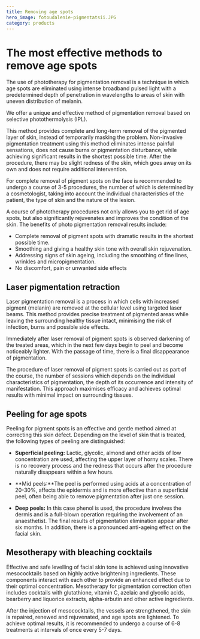 ```yaml
---
title: Removing age spots
hero_image: fotoudalenie-pigmentatsii.JPG
category: products
---
```


# The most effective methods to remove age spots

The use of phototherapy for pigmentation removal is a technique in which age spots are eliminated using intense broadband pulsed light with a predetermined depth of penetration in wavelengths to areas of skin with uneven distribution of melanin.

We offer a unique and effective method of pigmentation removal based on selective photothermolysis (IPL).

This method provides complete and long-term removal of the pigmented layer of skin, instead of temporarily masking the problem. Non-invasive pigmentation treatment using this method eliminates intense painful sensations, does not cause burns or pigmentation disturbance, while achieving significant results in the shortest possible time. After the procedure, there may be slight redness of the skin, which goes away on its own and does not require additional intervention.

For complete removal of pigment spots on the face is recommended to undergo a course of 3-5 procedures, the number of which is determined by a cosmetologist, taking into account the individual characteristics of the patient, the type of skin and the nature of the lesion.

A course of phototherapy procedures not only allows you to get rid of age spots, but also significantly rejuvenates and improves the condition of the skin. The benefits of photo pigmentation removal results include:

- Complete removal of pigment spots with dramatic results in the shortest possible time.
- Smoothing and giving a healthy skin tone with overall skin rejuvenation.
- Addressing signs of skin ageing, including the smoothing of fine lines, wrinkles and micropigmentation.
- No discomfort, pain or unwanted side effects

## Laser pigmentation retraction

Laser pigmentation removal is a process in which cells with increased pigment (melanin) are removed at the cellular level using targeted laser beams. This method provides precise treatment of pigmented areas while leaving the surrounding healthy tissue intact, minimising the risk of infection, burns and possible side effects.

Immediately after laser removal of pigment spots is observed darkening of the treated areas, which in the next few days begin to peel and become noticeably lighter. With the passage of time, there is a final disappearance of pigmentation.

The procedure of laser removal of pigment spots is carried out as part of the course, the number of sessions which depends on the individual characteristics of pigmentation, the depth of its occurrence and intensity of manifestation. This approach maximises efficacy and achieves optimal results with minimal impact on surrounding tissues.

## Peeling for age spots

Peeling for pigment spots is an effective and gentle method aimed at correcting this skin defect. Depending on the level of skin that is treated, the following types of peeling are distinguished:

- **Superficial peeling:** Lactic, glycolic, almond and other acids of low concentration are used, affecting the upper layer of horny scales. There is no recovery process and the redness that occurs after the procedure naturally disappears within a few hours.

- \*\*Mid peels:\*\*The peel is performed using acids at a concentration of 20-30%, affects the epidermis and is more effective than a superficial peel, often being able to remove pigmentation after just one session.

- **Deep peels:** In this case phenol is used, the procedure involves the dermis and is a full-blown operation requiring the involvement of an anaesthetist. The final results of pigmentation elimination appear after six months. In addition, there is a pronounced anti-ageing effect on the facial skin.

## Mesotherapy with bleaching cocktails

Effective and safe levelling of facial skin tone is achieved using innovative mesococktails based on highly active brightening ingredients. These components interact with each other to provide an enhanced effect due to their optimal concentration. Mesotherapy for pigmentation correction often includes cocktails with glutathione, vitamin C, azelaic and glycolic acids, bearberry and liquorice extracts, alpha-arbutin and other active ingredients.

After the injection of mesococktails, the vessels are strengthened, the skin is repaired, renewed and rejuvenated, and age spots are lightened. To achieve optimal results, it is recommended to undergo a course of 6-8 treatments at intervals of once every 5-7 days.
